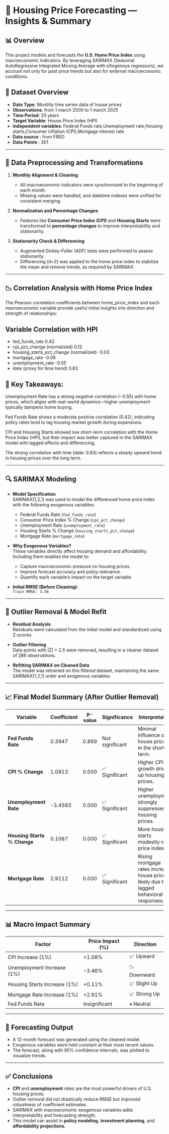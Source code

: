 # 🏡 Housing Price Forecasting — Insights & Summary

## 📊 Overview
This project models and forecasts the **U.S. Home Price Index** using macroeconomic indicators. By leveraging SARIMAX (Seasonal AutoRegressive Integrated Moving Average with eXogenous regressors), we account not only for past price trends but also for external macroeconomic conditions.

## 📅 Dataset Overview
- **Data Type**: Monthly time series data of house prices
- **Observations**: from 1 march 2000 to 1 march 2025
- **Time Period**: 25 years
- **Target Variable**: House Price Index (HPI)
- **independent variables**: Federal Funds rate,Unemployment rate,Housing starts,Consumer inflation (CPI),Mortgage interest rate
- **Data source** : from FRED
- **Data Points** : 301
---

## 🔁 Data Preprocessing and Transformations

1. **Monthly Alignment & Cleaning**  
   - All macroeconomic indicators were synchronized to the beginning of each month.
   - Missing values were handled, and datetime indexes were unified for consistent merging.

2. **Normalization and Percentage Changes**  
   - Features like **Consumer Price Index (CPI)** and **Housing Starts** were transformed to **percentage changes** to improve interpretability and stationarity.

3. **Stationarity Check & Differencing**  
   - Augmented Dickey-Fuller (ADF) tests were performed to assess stationarity.
   - Differencing (d=2) was applied to the home price index to stabilize the mean and remove trends, as required by SARIMAX.

---
## 📉 Correlation Analysis with Home Price Index
The Pearson correlation coefficients between home_price_index and each macroeconomic variable provide useful initial insights into direction and strength of relationships:

## Variable	Correlation with HPI
- fed_funds_rate	0.42
- cpi_pct_change (normalized)	0.12
- housing_starts_pct_change (normalized)	-0.03
- mortgage_rate	-0.08
- unemployment_rate	-0.55
- date (proxy for time trend)	0.83

## 📌 Key Takeaways:

Unemployment Rate has a strong negative correlation (−0.55) with home prices, which aligns with real-world dynamics—higher unemployment typically dampens home buying.

Fed Funds Rate shows a moderate positive correlation (0.42), indicating policy rates tend to lag housing market growth during expansions.

CPI and Housing Starts showed low short-term correlation with the Home Price Index (HPI), but their impact was better captured in the SARIMAX model with lagged effects and differencing.

The strong correlation with time (date: 0.83) reflects a steady upward trend in housing prices over the long term.

---

## 🔍 SARIMAX Modeling

- **Model Specification**  
  SARIMAX(1,2,1) was used to model the differenced home price index with the following exogenous variables:
  - Federal Funds Rate (`fed_funds_rate`)
  - Consumer Price Index % Change (`cpi_pct_change`)
  - Unemployment Rate (`unemployment_rate`)
  - Housing Starts % Change (`housing_starts_pct_change`)
  - Mortgage Rate (`mortgage_rate`)

- **Why Exogenous Variables?**  
  These variables directly affect housing demand and affordability. Including them enables the model to:
  - Capture macroeconomic pressure on housing prices.
  - Improve forecast accuracy and policy relevance.
  - Quantify each variable’s impact on the target variable.

- **Initial RMSE (Before Cleaning):**  
  `Train RMSE: 3.56`

---

## 🧼 Outlier Removal & Model Refit

- **Residual Analysis**  
  Residuals were calculated from the initial model and standardized using Z-scores.

- **Outlier Filtering**  
  Data points with |Z| > 2.5 were removed, resulting in a cleaner dataset of 286 observations.

- **Refitting SARIMAX on Cleaned Data**  
  The model was retrained on this filtered dataset, maintaining the same SARIMAX(1,2,1) order and exogenous variables.
---

## 📈 Final Model Summary (After Outlier Removal)

| Variable                    | Coefficient | p-value | Significance | Interpretation |
|----------------------------|-------------|---------|--------------|----------------|
| **Fed Funds Rate**         | 0.3947      | 0.869   | Not significant | Minimal influence on house prices in the short term. |
| **CPI % Change**           | 1.0813      | 0.000   | ✅ Significant | Higher CPI growth drives up housing prices. |
| **Unemployment Rate**      | -3.4583     | 0.000   | ✅ Significant | Higher unemployment strongly suppresses housing prices. |
| **Housing Starts % Change**| 0.1087      | 0.000   | ✅ Significant | More housing starts modestly raise price index. |
| **Mortgage Rate**          | 2.9112      | 0.000   | ✅ Significant | Rising mortgage rates increase house prices, likely due to lagged behavioral responses. |

---

## 📊 Macro Impact Summary

| Factor                      | Price Impact (%) | Direction      |
|----------------------------|------------------|---------------- |
| CPI Increase (1%)          | +1.08%           | 📈 Upward      | 
| Unemployment Increase (1%) | −3.46%           | 📉 Downward    |
| Housing Starts Increase (1%)| +0.11%          | 📈 Slight Up   |
| Mortgage Rate Increase (1%)| +2.91%           | 📈 Strong Up   |
| Fed Funds Rate             | Insignificant    | ⏸ Neutral      |

---

## 🔮 Forecasting Output

- A 12-month forecast was generated using the cleaned model.
- Exogenous variables were held constant at their most recent values.
- The forecast, along with 95% confidence intervals, was plotted to visualize trends.

---

## ✅ Conclusions

- **CPI** and **unemployment** rates are the most powerful drivers of U.S. housing prices.
- Outlier removal did not drastically reduce RMSE but improved robustness of coefficient estimates.
- SARIMAX with macroeconomic exogenous variables adds interpretability and forecasting strength.
- This model can assist in **policy modeling**, **investment planning**, and **affordability projections**.

